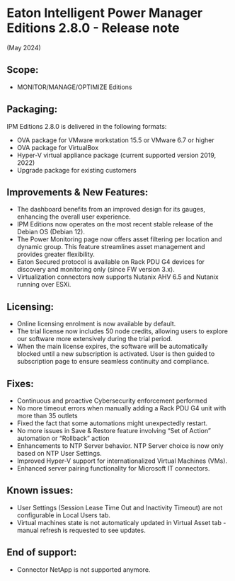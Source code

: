 # Eaton Intelligent Power Manager Editions 2.8.0 - Release note
(May 2024)

## Scope:
* MONITOR/MANAGE/OPTIMIZE Editions

## Packaging:
IPM Editions 2.8.0 is delivered in the following formats:
- OVA package for VMware workstation 15.5 or VMware 6.7 or higher
- OVA package for VirtualBox
- Hyper-V virtual appliance package (current supported version 2019, 2022)
- Upgrade package for existing customers

## Improvements & New Features:
-	The dashboard benefits from an improved design for its gauges, enhancing the overall user experience.
-	IPM Editions now operates on the most recent stable release of the Debian OS (Debian 12).
-	The Power Monitoring page now offers asset filtering per location and dynamic group. This feature streamlines asset management and provides greater flexibility.
-	Eaton Secured protocol is available on Rack PDU G4 devices for discovery and monitoring only (since FW version 3.x).
-	Virtualization connectors now supports Nutanix AHV 6.5 and Nutanix running over ESXi.

## Licensing:
- Online licensing enrolment is now available by default.
- The trial license now includes 50 node credits, allowing users to explore our software more extensively during the trial period.
- When the main license expires, the software will be automatically blocked until a new subscription is activated. User is then guided to subscription page to ensure seamless continuity and compliance.

## Fixes:
- Continuous and proactive Cybersecurity enforcement performed
- No more timeout errors when manually adding a Rack PDU G4 unit with more than 35 outlets
- Fixed the fact that some automations might unexpectedly restart.
- No more issues in Save & Restore feature involving “Set of Action” automation or “Rollback” action
- Enhancements to NTP Server behavior. NTP Server choice is now only based on NTP User Settings.
- Improved Hyper-V support for internationalized Virtual Machines (VMs).
- Enhanced server pairing functionality for Microsoft IT connectors.

## Known issues:
- User Settings (Session Lease Time Out and Inactivity Timeout) are not configurable in Local Users tab.
- Virtual machines state is not automaticaly updated in Virtual Asset tab - manual refresh is requested to see updates.

## End of support:
- Connector NetApp is not supported anymore.
